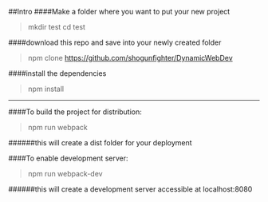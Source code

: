 ##Intro
####Make a folder where you want to put your new project
	
> mkdir test
> cd test

####download this repo and save into your newly created folder
> npm clone https://github.com/shogunfighter/DynamicWebDev

####install the dependencies
> npm install


---

####To build the project for distribution:

> npm run webpack

######this will create a dist folder for your deployment

####To enable development server:

> npm run webpack-dev

######this will create a development server accessible at localhost:8080